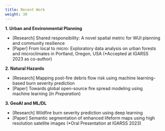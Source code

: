 ```yaml
---
title: Recent Work
weight: 30
---
```


**1. Urban and Environmental Planning**
* [Research] Shared responsibility: A novel spatial metric for WUI planning and community resilience
* [Paper] From local to micro: Exploratory data analysis on urban forests and microclimates in Portland, Oregon, USA (*Accepted at IGARSS 2023 as co-author)

**2. Natural Hazards** 
* [Research] Mapping post-fire debris flow risk using machine learning-based burn severity prediction
* [Paper] Towards global open-source fire spread modeling using machine learning (*In Preparation*)

**3. GeoAI and ML/DL**
* [Research] Wildfire burn severity prediction using deep learning
* [Paper] Semantic segmentation of enhanced lifeform maps using high resolution satellite images (*Oral Presentation at IGARSS 2023)